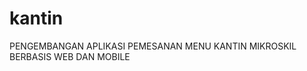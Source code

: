 # kantin
PENGEMBANGAN APLIKASI PEMESANAN MENU KANTIN MIKROSKIL BERBASIS WEB DAN MOBILE























